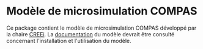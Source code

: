 # Modèle de microsimulation COMPAS

Ce package contient le modèle de microsimulation COMPAS développé par la chaire [CREEi](http://www.creei.ca). La [documentation](https://creei-compas.readthedocs.io/en/latest/) du modèle devrait être consulté concernant l'installation et l'utilisation du modèle.